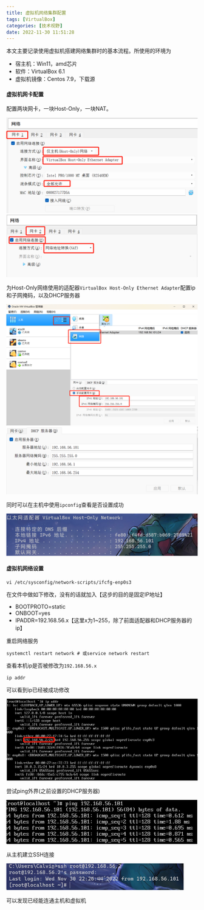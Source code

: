 ```yaml
---
title: 虚拟机网络集群配置
tags: [VirtualBox]
categories: [技术视野]
date: 2022-11-30 11:51:28 
---
```


本文主要记录使用虚拟机搭建网络集群时的基本流程。所使用的环境为

- 宿主机：Win11，amd芯片
- 软件：VirtualBox 6.1
- 虚拟机镜像：Centos 7.9，下载源

#### 虚拟机网卡配置

配置两块网卡，一块Host-Only，一块NAT。

<img src="虚拟机网络集群配置/006g42Mjgy1h8n1rbfcuyj30tz0f0q8e.jpg" alt="image.jpg" style="zoom: 75%;" />

<img src="虚拟机网络集群配置/image-20221201105014036.png" alt="image-20221201105014036" style="zoom:75%;" />

为Host-Only网络使用的适配器`VirtualBox Host-Only Ethernet Adapter`配置ip和子网掩码，以及DHCP服务器

<img src="虚拟机网络集群配置/微信截图_20221201110653.png" alt="image-20221201110809813" style="zoom: 50%;" />

<img src="虚拟机网络集群配置/image-20221201112503584.png" alt="image-20221201112503584" style="zoom:67%;" />

同时可以在主机中使用`ipconfig`查看是否设置成功

<img src="虚拟机网络集群配置/image-20221201111404548.png" alt="image-20221201111404548" style="zoom: 67%;" />

#### 虚拟机网络设置

```shell
vi /etc/sysconfig/network-scripts/ifcfg-enp0s3
```

在文件中做如下修改，没有的话就加入【这步的目的是固定IP地址】

- BOOTPROTO=static
- ONBOOT=yes
- IPADDR=192.168.56.x【这里x为1~255，除了前面适配器和DHCP服务器的ip】

重启网络服务

```shell
systemctl restart network # 或service network restart
```

查看本机ip是否被修改为`192.168.56.x`

```shell
ip addr
```

可以看到ip已经被成功修改

![image-20221201113804519](虚拟机网络集群配置/image-20221201113804519.png)

尝试ping外界(之前设置的DHCP服务器)

![image-20221201113924629](虚拟机网络集群配置/image-20221201113924629.png)

从主机建立SSH连接

<img src="虚拟机网络集群配置/image-20221201114005279.png" alt="image-20221201114005279" style="zoom:50%;" />

可以发现已经能连通主机和虚拟机
